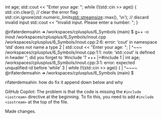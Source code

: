 int age;
std::cout << "Enter your age: ";
while (!(std::cin >> age)) {
    std::cin.clear(); // clear the error flag
    std::cin.ignore(std::numeric_limits<std::streamsize>::max(), '\n'); // discard invalid input
    std::cout << "Invalid input. Please enter a number: ";
}


@rifaterdemsahin ➜ /workspaces/cplusplus/6_Symbols (main) $     g++ -o inout /workspaces/cplusplus/6_Symbols/inout.cpp
/workspaces/cplusplus/6_Symbols/inout.cpp:2:6: error: ‘cout’ in namespace ‘std’ does not name a type
    2 | std::cout << "Enter your age: ";
      |      ^~~~
/workspaces/cplusplus/6_Symbols/inout.cpp:1:1: note: ‘std::cout’ is defined in header ‘<iostream>’; did you forget to ‘#include <iostream>’?
  +++ |+#include <iostream>
    1 | int age;
/workspaces/cplusplus/6_Symbols/inout.cpp:3:1: error: expected unqualified-id before ‘while’
    3 | while (!(std::cin >> age)) {
      | ^~~~~
@rifaterdemsahin ➜ /workspaces/cplusplus/6_Symbols (main) $ 


rifaterdemsahin: how do fix it append down below and why

GitHub Copilot: The problem is that the code is missing the `#include <iostream>` directive at the beginning. To fix this, you need to add `#include <iostream>` at the top of the file.



Made changes.